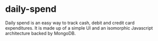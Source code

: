daily-spend
===========

Daily spend is an easy way to track cash, debit and credit card expenditures. It is made up of a simple UI and an isomorphic Javascript architecture backed by MongoDB.
